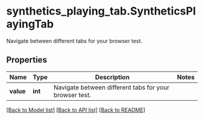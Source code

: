 # synthetics_playing_tab.SyntheticsPlayingTab

Navigate between different tabs for your browser test.
## Properties
Name | Type | Description | Notes
------------ | ------------- | ------------- | -------------
**value** | **int** | Navigate between different tabs for your browser test. | 

[[Back to Model list]](README.md#documentation-for-models) [[Back to API list]](README.md#documentation-for-api-endpoints) [[Back to README]](README.md)


